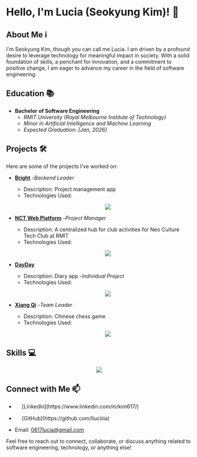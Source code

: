 # Hello, I'm Lucia (Seokyung Kim)! 👋

## About Me ℹ️

I'm Seokyung Kim, though you can call me Lucia. I am driven by a profound desire to leverage technology for meaningful impact in society. With a solid foundation of skills, a penchant for innovation, and a commitment to positive change, I am eager to advance my career in the field of software engineering.

## Education 📚

- **Bachelor of Software Engineering**
  - _RMIT University (Royal Melbourne Institute of Technology)_
  - _Minor in Artificial Intelligence and Machine Learning_
  - _Expected Graduation: [Jan, 2026]_

## Projects 🛠️

Here are some of the projects I've worked on:

- **[Bright](https://github.com/zenbright/Bright_BE.git)**
  -_Backend Leader_
  - Description: Project management app
  - Technologies Used:
    <p align="center">
      <a href="https://skillicons.dev">
        <img src="https://skillicons.dev/icons?i=git,docker,mongo,nextjs,react,typescript,aws,redis,rabbitmq" />
      </a>
    </p>

- **[NCT Web Platform](https://github.com/RmitNeoculturetechclub/NCT_LandingPage_VPS)**
  -_Project Manager_
  - Description: A centralized hub for club activities for Neo Culture Tech Club at RMIT
  - Technologies Used:
    <p align="center">
      <a href="https://skillicons.dev">
        <img src="https://skillicons.dev/icons?i=git,docker,expressjs,react,javascript,mongodb" />
      </a>
    </p>
- **[DayDay](https://github.com/lluciiiia/DayDay)**

  - Description: Diary app
  -_Individual Project_
  - Technologies Used:
    <p align="center">
      <a href="https://skillicons.dev">
        <img src="https://skillicons.dev/icons?i=git,googlecloud,expressjs,mysql,react,nodejs,typescript,ai" />
      </a>
    </p>

- **[Xiang Qi](https://github.com/lluciiiia/DayDay)**
  -_Team Leader_
  - Description: Chinese chess game
  - Technologies Used:
    <p align="center">
      <a href="https://skillicons.dev">
        <img src="https://skillicons.dev/icons?i=git,java,python,ai" />
      </a>
    </p>

## Skills 💻

<p align="center">
  <a href="https://skillicons.dev">
    <img src="https://skillicons.dev/icons?i=git,gitlab,vscode,docker,c,cpp,java,python,javascript,typescript,html,css,react,nodejs,expressjs,mysql,mongodb,postgresql,rabbitmq,firebase,bash,linux,aws,googlecloud,spring,ai" />
  </a>
</p>

## Connect with Me 📫

- <p><a href="https://www.linkedin.com/in/kim617/" target="_blank"><img src="https://skillicons.dev/icons?i=linkedin" width="15px" /></a> [LinkedIn](https://www.linkedin.com/in/kim617/)</p>
- <p><a href="https://github.com/lluciiiia" target="_blank"><img src="https://skillicons.dev/icons?i=github" width="15px" /></a> [GitHub](https://github.com/lluciiiia)</p>
- Email: 0617lucia@gmail.com

Feel free to reach out to connect, collaborate, or discuss anything related to software engineering, technology, or anything else!
